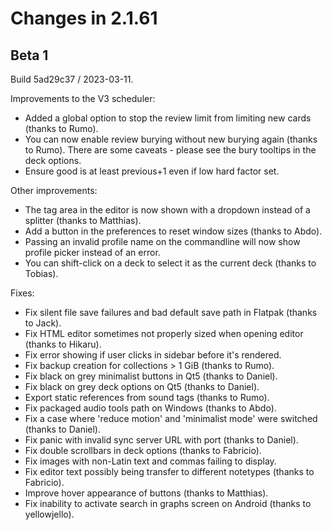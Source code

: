 # Changes in 2.1.61

## Beta 1

Build 5ad29c37 / 2023-03-11.

Improvements to the V3 scheduler:

- Added a global option to stop the review limit from limiting new cards (thanks
  to Rumo).
- You can now enable review burying without new burying again (thanks to Rumo).
  There are some caveats - please see the bury tooltips in the deck options.
- Ensure good is at least previous+1 even if low hard factor set.

Other improvements:

- The tag area in the editor is now shown with a dropdown instead of a splitter
  (thanks to Matthias).
- Add a button in the preferences to reset window sizes (thanks to Abdo).
- Passing an invalid profile name on the commandline will now show profile
  picker instead of an error.
- You can shift-click on a deck to select it as the current deck (thanks to
  Tobias).

Fixes:

- Fix silent file save failures and bad default save path in Flatpak (thanks to
  Jack).
- Fix HTML editor sometimes not properly sized when opening editor (thanks to
  Hikaru).
- Fix error showing if user clicks in sidebar before it's rendered.
- Fix backup creation for collections > 1 GiB (thanks to Rumo).
- Fix black on grey minimalist buttons in Qt5 (thanks to Daniel).
- Fix black on grey deck options on Qt5 (thanks to Daniel).
- Export static references from sound tags (thanks to Rumo).
- Fix packaged audio tools path on Windows (thanks to Abdo).
- Fix a case where 'reduce motion' and 'minimalist mode' were switched (thanks
  to Daniel).
- Fix panic with invalid sync server URL with port (thanks to Daniel).
- Fix double scrollbars in deck options (thanks to Fabricio).
- Fix images with non-Latin text and commas failing to display.
- Fix editor text possibly being transfer to different notetypes (thanks to
  Fabricio).
- Improve hover appearance of buttons (thanks to Matthias).
- Fix inability to activate search in graphs screen on Android (thanks to
  yellowjello).
